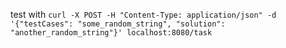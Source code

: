test with `curl -X POST -H "Content-Type: application/json" -d '{"testCases": "some_random_string", "solution": "another_random_string"}' localhost:8080/task`
